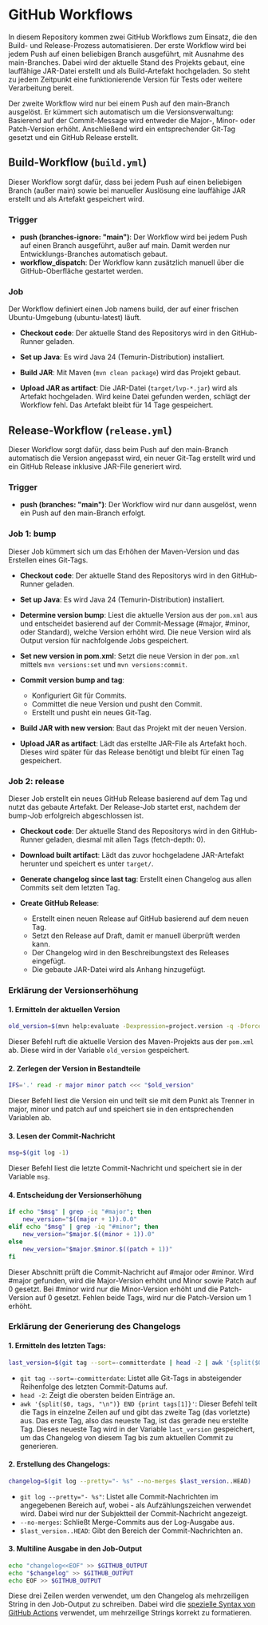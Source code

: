 # GitHub Workflows

In diesem Repository kommen zwei GitHub Workflows zum Einsatz, die den Build- und Release-Prozess automatisieren.
Der erste Workflow wird bei jedem Push auf einen beliebigen Branch ausgeführt, mit Ausnahme des main-Branches. Dabei wird der aktuelle Stand des Projekts gebaut, eine lauffähige JAR-Datei erstellt und als Build-Artefakt hochgeladen. So steht zu jedem Zeitpunkt eine funktionierende Version für Tests oder weitere Verarbeitung bereit.

Der zweite Workflow wird nur bei einem Push auf den main-Branch ausgelöst. Er kümmert sich automatisch um die Versionsverwaltung: Basierend auf der Commit-Message wird entweder die Major-, Minor- oder Patch-Version erhöht. Anschließend wird ein entsprechender Git-Tag gesetzt und ein GitHub Release erstellt.

## Build-Workflow (`build.yml`)

Dieser Workflow sorgt dafür, dass bei jedem Push auf einen beliebigen Branch (außer main) sowie bei manueller Auslösung eine lauffähige JAR erstellt und als Artefakt gespeichert wird.

### Trigger
- **push (branches-ignore: "main")**: Der Workflow wird bei jedem Push auf einen Branch ausgeführt, außer auf main. Damit werden nur Entwicklungs-Branches automatisch gebaut.
- **workflow_dispatch**: Der Workflow kann zusätzlich manuell über die GitHub-Oberfläche gestartet werden.

### Job

Der Workflow definiert einen Job namens build, der auf einer frischen Ubuntu-Umgebung (ubuntu-latest) läuft.

- **Checkout code**: Der aktuelle Stand des Repositorys wird in den GitHub-Runner geladen.

- **Set up Java**: Es wird Java 24 (Temurin-Distribution) installiert.

- **Build JAR**: Mit Maven (`mvn clean package`) wird das Projekt gebaut.

- **Upload JAR as artifact**: Die JAR-Datei (`target/lvp-*.jar`) wird als Artefakt hochgeladen. Wird keine Datei gefunden werden, schlägt der Workflow fehl. Das Artefakt bleibt für 14 Tage gespeichert.

## Release-Workflow (`release.yml`)
Dieser Workflow sorgt dafür, dass beim Push auf den main-Branch automatisch die Version angepasst wird, ein neuer Git-Tag erstellt wird und ein GitHub Release inklusive JAR-File generiert wird.

### Trigger

- **push (branches: "main")**: Der Workflow wird nur dann ausgelöst, wenn ein Push auf den main-Branch erfolgt.

### Job 1: bump
Dieser Job kümmert sich um das Erhöhen der Maven-Version und das Erstellen eines Git-Tags.

- **Checkout code**: Der aktuelle Stand des Repositorys wird in den GitHub-Runner geladen.

- **Set up Java**: Es wird Java 24 (Temurin-Distribution) installiert.

- **Determine version bump**: Liest die aktuelle Version aus der `pom.xml` aus und entscheidet basierend auf der Commit-Message (#major, #minor, oder Standard), welche Version erhöht wird.
Die neue Version wird als Output version für nachfolgende Jobs gespeichert.

- **Set new version in pom.xml**: Setzt die neue Version in der `pom.xml` mittels `mvn versions:set` und `mvn versions:commit`.

- **Commit version bump and tag**:
  - Konfiguriert Git für Commits.
  - Committet die neue Version und pusht den Commit.
  - Erstellt und pusht ein neues Git-Tag.

- **Build JAR with new version**: Baut das Projekt mit der neuen Version.

- **Upload JAR as artifact**: Lädt das erstellte JAR-File als Artefakt hoch. Dieses wird später für das Release benötigt und bleibt für einen Tag gespeichert.

### Job 2: release
Dieser Job erstellt ein neues GitHub Release basierend auf dem Tag und nutzt das gebaute Artefakt.
Der Release-Job startet erst, nachdem der bump-Job erfolgreich abgeschlossen ist.

- **Checkout code**: Der aktuelle Stand des Repositorys wird in den GitHub-Runner geladen, diesmal mit allen Tags (fetch-depth: 0).

- **Download built artifact**: Lädt das zuvor hochgeladene JAR-Artefakt herunter und speichert es unter `target/`.

- **Generate changelog since last tag**: Erstellt einen Changelog aus allen Commits seit dem letzten Tag.

- **Create GitHub Release**:
    - Erstellt einen neuen Release auf GitHub basierend auf dem neuen Tag.
    - Setzt den Release auf Draft, damit er manuell überprüft werden kann.
    - Der Changelog wird in den Beschreibungstext des Releases eingefügt.
    - Die gebaute JAR-Datei wird als Anhang hinzugefügt.


### Erklärung der Versionserhöhung
#### 1. Ermitteln der aktuellen Version
```bash
old_version=$(mvn help:evaluate -Dexpression=project.version -q -DforceStdout)
```
Dieser Befehl ruft die aktuelle Version des Maven-Projekts aus der `pom.xml` ab. Diese wird in der Variable `old_version` gespeichert.

#### 2. Zerlegen der Version in Bestandteile
```bash
IFS='.' read -r major minor patch <<< "$old_version"
```
Dieser Befehl liest die Version ein und teilt sie mit dem Punkt als Trenner in major, minor und patch auf und speichert sie in den entsprechenden Variablen ab.

#### 3. Lesen der Commit-Nachricht
```bash
msg=$(git log -1)
```
Dieser Befehl liest die letzte Commit-Nachricht und speichert sie in der Variable `msg`.

#### 4. Entscheidung der Versionserhöhung
```bash
if echo "$msg" | grep -iq "#major"; then
    new_version="$((major + 1)).0.0"
elif echo "$msg" | grep -iq "#minor"; then
    new_version="$major.$((minor + 1)).0"
else
    new_version="$major.$minor.$((patch + 1))"
fi
```
Dieser Abschnitt prüft die Commit-Nachricht auf #major oder #minor. Wird #major gefunden, wird die Major-Version erhöht und Minor sowie Patch auf 0 gesetzt. Bei #minor wird nur die Minor-Version erhöht und die Patch-Version auf 0 gesetzt. Fehlen beide Tags, wird nur die Patch-Version um 1 erhöht.

### Erklärung der Generierung des Changelogs
#### 1. Ermitteln des letzten Tags:
```bash
last_version=$(git tag --sort=-committerdate | head -2 | awk '{split($0, tags, "\n")} END {print tags[1]}')
```
- `git tag --sort=-committerdate`: Listet alle Git-Tags in absteigender Reihenfolge des letzten Commit-Datums auf.
- `head -2`: Zeigt die obersten beiden Einträge an.
- `awk '{split($0, tags, "\n")} END {print tags[1]}'`: Dieser Befehl teilt die Tags in einzelne Zeilen auf und gibt das zweite Tag (das vorletzte) aus. Das erste Tag, also das neueste Tag, ist das gerade neu erstellte Tag. Dieses neueste Tag wird in der Variable `last_version` gespeichert, um das Changelog von diesem Tag bis zum aktuellen Commit zu generieren.

#### 2. Erstellung des Changelogs:
```bash
changelog=$(git log --pretty="- %s" --no-merges $last_version..HEAD)
```
- `git log --pretty="- %s"`: Listet alle Commit-Nachrichten im angegebenen Bereich auf, wobei - als Aufzählungszeichen verwendet wird. Dabei wird nur der Subjektteil der Commit-Nachricht angezeigt.
- `--no-merges`: Schließt Merge-Commits aus der Log-Ausgabe aus.
- `$last_version..HEAD`: Gibt den Bereich der Commit-Nachrichten an.

#### 3. Multiline Ausgabe in den Job-Output
```bash
echo "changelog<<EOF" >> $GITHUB_OUTPUT
echo "$changelog" >> $GITHUB_OUTPUT
echo EOF >> $GITHUB_OUTPUT
```
Diese drei Zeilen werden verwendet, um den Changelog als mehrzeiligen String in den Job-Output zu schreiben. Dabei wird die [spezielle Syntax von GitHub Actions](https://docs.github.com/en/actions/writing-workflows/choosing-what-your-workflow-does/workflow-commands-for-github-actions#multiline-strings) verwendet, um mehrzeilige Strings korrekt zu formatieren.